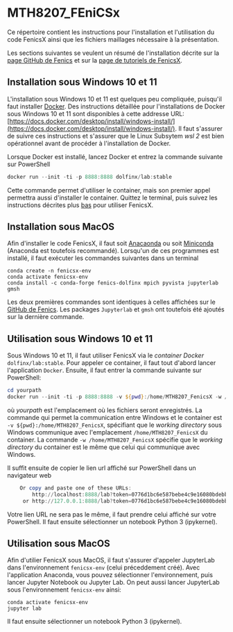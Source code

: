 # MTH8207_FEniCSx

Ce répertoire contient les instructions pour l'installation et l'utilisation du code FenicsX ainsi que les fichiers maillages nécessaire à la présentation.

Les sections suivantes se veulent un résumé de l'installation décrite sur la [page GitHub de Fenics](https://github.com/FEniCS/dolfinx#installation) et sur la [page de tutoriels de FenicsX](https://jorgensd.github.io/dolfinx-tutorial/fem.html#obtaining-the-software). 

## Installation sous Windows 10 et 11

L'installation sous Windows 10 et 11 est quelques peu compliquée, puisqu'il faut installer [Docker](https://www.docker.com/). Des instructions détaillée pour l'installations de Docker sous Windows 10 et 11 sont disponibles à cette addresse URL: [https://docs.docker.com/desktop/install/windows-install/](https://docs.docker.com/desktop/install/windows-install/). Il faut s'assurer de suivre ces instructions et s'assurer que le Linux Subsytem *wsl 2* est bien opérationnel avant de procéder à l'installation de Docker.

Lorsque Docker est installé, lancez Docker et entrez la commande suivante sur PowerShell

```powershell
docker run --init -ti -p 8888:8888 dolfinx/lab:stable	
```

Cette commande permet d'utiliser le container, mais son premier appel permettra aussi d'installer le container. Quittez le terminal, puis suivez les instructions décrites plus [bas](#utilisation-sous-windows-10-et-11) pour utiliser FenicsX.

## Installation sous MacOS

Afin d'installer le code FenicsX, il faut soit [Anacaonda](https://www.anaconda.com/) ou soit [Miniconda](https://docs.conda.io/en/latest/miniconda.html) (Anaconda est toutefois recommandé). Lorsqu'un de ces programmes est installé, il faut exécuter les commandes suivantes dans un terminal

```
conda create -n fenicsx-env
conda activate fenicsx-env
conda install -c conda-forge fenics-dolfinx mpich pyvista jupyterlab gmsh 
```

Les deux premières commandes sont identiques à celles affichées sur le [GitHub de Fenics](https://github.com/FEniCS/dolfinx#conda). Les packages `Jupyterlab` et `gmsh` ont toutefois été ajoutés sur la dernière commande.

## Utilisation sous Windows 10 et 11


Sous Windows 10 et 11, il faut utiliser FenicsX via le *container Docker* `dolfinx/lab:stable`. Pour appeler ce container, il faut tout d'abord lancer l'application `Docker`. Ensuite, il faut entrer la commande suivante sur PowerShell:

```powershell
cd yourpath
docker run --init -ti -p 8888:8888 -v ${pwd}:/home/MTH8207_FenicsX -w /home/MTH8207_FenicsX dolfinx/lab:stable
```

où *yourpath* est l'emplacement où les fichiers seront enregistrés. La commande qui permet la communication entre Windows et le container est `-v ${pwd}:/home/MTH8207_FenicsX`, spécifiant que le *working directory* sous Windows communique avec l'emplacement `/home/MTH8207_FenicsX` du container. La commande `-w /home/MTH8207_FenicsX` spécifie que le *working directory* du container est le même que celui qui communique avec Windows.

Il suffit ensuite de copier le lien url affiché sur PowerShell dans un navigateur web

```powershell
    Or copy and paste one of these URLs:
        http://localhost:8888/lab?token=0776d1bc6e587bebe4c9e16080bdebba5f995e4df7ec18a5
     or http://127.0.0.1:8888/lab?token=0776d1bc6e587bebe4c9e16080bdebba5f995e4df7ec18a5
```

Votre lien URL ne sera pas le même, il faut prendre celui affiché sur votre PowerShell. Il faut ensuite sélectionner un notebook Python 3 (ipykernel).


## Utilisation sous MacOS

Afin d'utilier FenicsX sous MacOS, il faut s'assurer d'appeler JupyterLab dans l'environnement `fenicsx-env` (celui préceddement créé). Avec l'application Anaconda, vous pouvez sélectionner l'environnement, puis lancer Jupyter Notebook ou Jupyter Lab. On peut aussi lancer JupyterLab sous l'environnement `fenicsx-env` ainsi:

```
conda activate fenicsx-env
jupyter lab
```

Il faut ensuite sélectionner un notebook Python 3 (ipykernel).

